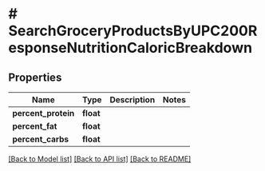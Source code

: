 # # SearchGroceryProductsByUPC200ResponseNutritionCaloricBreakdown

## Properties

Name | Type | Description | Notes
------------ | ------------- | ------------- | -------------
**percent_protein** | **float** |  |
**percent_fat** | **float** |  |
**percent_carbs** | **float** |  |

[[Back to Model list]](../../README.md#models) [[Back to API list]](../../README.md#endpoints) [[Back to README]](../../README.md)
